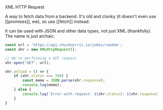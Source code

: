 XML HTTP Request

A way to fetch data from a backend. It's old and clunky (it doesn't even use [[promises]], ew), so use [[fetch]] instead.

It can be used with JSON and other data types, not just XML (thankfully). The name is just archaic.

```js
const url = 'https://api.chucknorris.io/jokes/random';
const xhr = new XMLHttpRequest();

// We're performing a GET request
xhr.open("GET", url);

xhr.onload = () => {
	if (xhr.status === 200) {
		const meme = JSON.parse(xhr.response);
		console.log(meme);
	} else {
		console.log(`Error with request: ${xhr.status}: ${xhr.response}`)
	}
}
```